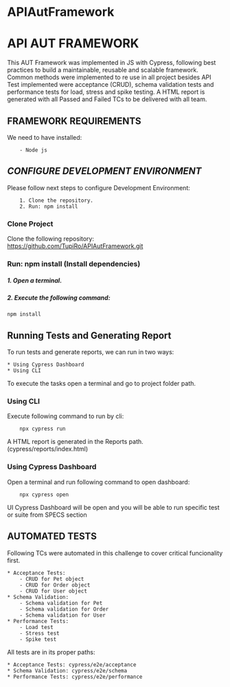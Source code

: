 # APIAutFramework
# API AUT FRAMEWORK

This AUT Framework was implemented in JS with Cypress, following best practices to build a maintainable, reusable and scalable framework. Common methods were implemented to re use in all project besides API Test implemented were acceptance (CRUD), schema validation tests and performance tests for load, stress and spike testing. A HTML report is generated with all Passed and Failed TCs to be delivered with all team.
      

##   FRAMEWORK REQUIREMENTS
We need to have installed:

        - Node js

##   *CONFIGURE DEVELOPMENT ENVIRONMENT*
Please follow next steps to configure Development Environment:

        1. Clone the repository.
        2. Run: npm install

### Clone Project
Clone the following repository: https://github.com/TupiRo/APIAutFramework.git

### Run: npm install (Install dependencies)
##### 1. Open a terminal.
##### 2. Execute the following command:
```
npm install
```

  
## Running Tests and Generating Report

To run tests and generate reports, we can run in two ways:

    * Using Cypress Dashboard
    * Using CLI

To execute the tasks open a terminal and go to project folder path.

### Using CLI
Execute following command to run by cli:
```
    npx cypress run
```
A HTML report is generated in the Reports path. (cypress/reports/index.html)

### Using Cypress Dashboard
Open a terminal and run following command to open dashboard:

```
    npx cypress open
```
UI Cypress Dashboard will be open and you will be able to run specific test or suite from SPECS section
    

## AUTOMATED TESTS

Following TCs were automated in this challenge to cover critical funcionality first.

    * Acceptance Tests:
        - CRUD for Pet object
        - CRUD for Order object
        - CRUD for User object
    * Schema Validation:
        - Schema validation for Pet
        - Schema validation for Order
        - Schema validation for User
    * Performance Tests:
        - Load test
        - Stress test
        - Spike test


All tests are in its proper paths: 

    * Acceptance Tests: cypress/e2e/acceptance
    * Schema Validation: cypress/e2e/schema
    * Performance Tests: cypress/e2e/performance

